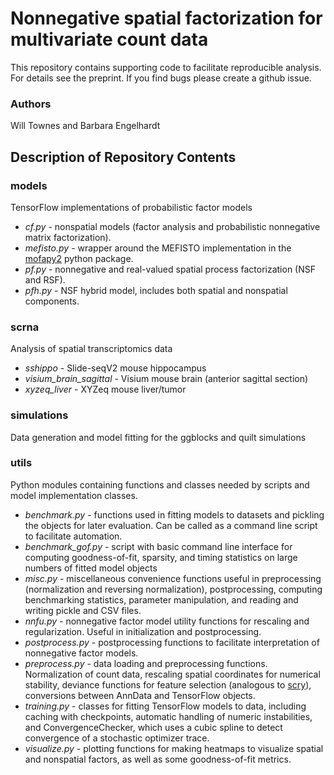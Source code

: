 # Nonnegative spatial factorization for multivariate count data

This repository contains supporting code to facilitate reproducible analysis. For details see the preprint. If you find bugs please create a github issue. 

### Authors

Will Townes and Barbara Engelhardt

## Description of Repository Contents

### models

TensorFlow implementations of probabilistic factor models
* *cf.py* - nonspatial models (factor analysis and probabilistic nonnegative matrix factorization).
* *mefisto.py* - wrapper around the MEFISTO implementation in the [mofapy2](https://github.com/bioFAM/mofapy2/commit/8f6ffcb5b18d22b3f44ff2a06bcb92f2806afed0) python package.
* *pf.py* - nonnegative and real-valued spatial process factorization (NSF and RSF).
* *pfh.py* - NSF hybrid model, includes both spatial and nonspatial components.

### scrna

Analysis of spatial transcriptomics data
* *sshippo* - Slide-seqV2 mouse hippocampus
* *visium_brain_sagittal* - Visium mouse brain (anterior sagittal section)
* *xyzeq_liver* - XYZeq mouse liver/tumor

### simulations

Data generation and model fitting for the ggblocks and quilt simulations

### utils

Python modules containing functions and classes needed by scripts and model implementation classes.
* *benchmark.py* - functions used in fitting models to datasets and pickling the objects for later evaluation. Can be called as a command line script to facilitate automation.
* *benchmark_gof.py* - script with basic command line interface for computing goodness-of-fit, sparsity, and timing statistics on large numbers of fitted model objects
* *misc.py* - miscellaneous convenience functions useful in preprocessing (normalization and reversing normalization), postprocessing, computing benchmarking statistics, parameter manipulation, and reading and writing pickle and CSV files.
* *nnfu.py* - nonnegative factor model utility functions for rescaling and regularization. Useful in initialization and postprocessing.
* *postprocess.py* - postprocessing functions to facilitate interpretation of nonnegative factor models.
* *preprocess.py* - data loading and preprocessing functions. Normalization of count data, rescaling spatial coordinates for numerical stability, deviance functions for feature selection (analogous to [scry](https://doi.org/doi:10.18129/B9.bioc.scry)), conversions between AnnData and TensorFlow objects. 
* *training.py* - classes for fitting TensorFlow models to data, including caching with checkpoints, automatic handling of numeric instabilities, and ConvergenceChecker, which uses a cubic spline to detect convergence of a stochastic optimizer trace.
* *visualize.py* - plotting functions for making heatmaps to visualize spatial and nonspatial factors, as well as some goodness-of-fit metrics.